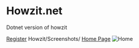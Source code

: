 # Howzit.net
 Dotnet version of howzit

[Register](Howzit/Screenshots/Screenshot%202025-01-19%20105115.png)
 Howzit/Screenshots/
[Home Page](Screenshots/Home%20full.png)
![Home](Event%20Management%20API/Screenshots/Screenshot%202024-08-23%20120557.png)

